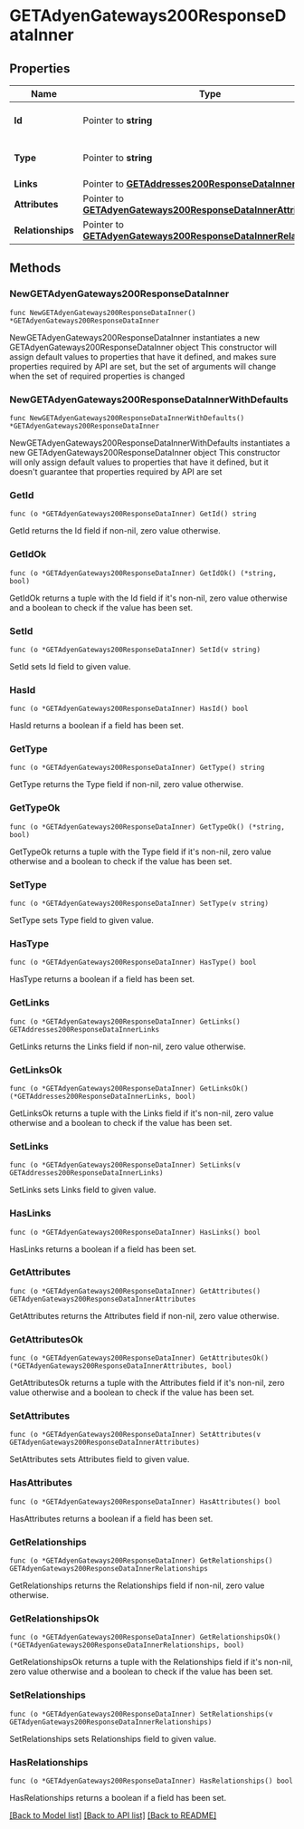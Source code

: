 # GETAdyenGateways200ResponseDataInner

## Properties

Name | Type | Description | Notes
------------ | ------------- | ------------- | -------------
**Id** | Pointer to **string** | The resource&#39;s id | [optional] 
**Type** | Pointer to **string** | The resource&#39;s type | [optional] 
**Links** | Pointer to [**GETAddresses200ResponseDataInnerLinks**](GETAddresses200ResponseDataInnerLinks.md) |  | [optional] 
**Attributes** | Pointer to [**GETAdyenGateways200ResponseDataInnerAttributes**](GETAdyenGateways200ResponseDataInnerAttributes.md) |  | [optional] 
**Relationships** | Pointer to [**GETAdyenGateways200ResponseDataInnerRelationships**](GETAdyenGateways200ResponseDataInnerRelationships.md) |  | [optional] 

## Methods

### NewGETAdyenGateways200ResponseDataInner

`func NewGETAdyenGateways200ResponseDataInner() *GETAdyenGateways200ResponseDataInner`

NewGETAdyenGateways200ResponseDataInner instantiates a new GETAdyenGateways200ResponseDataInner object
This constructor will assign default values to properties that have it defined,
and makes sure properties required by API are set, but the set of arguments
will change when the set of required properties is changed

### NewGETAdyenGateways200ResponseDataInnerWithDefaults

`func NewGETAdyenGateways200ResponseDataInnerWithDefaults() *GETAdyenGateways200ResponseDataInner`

NewGETAdyenGateways200ResponseDataInnerWithDefaults instantiates a new GETAdyenGateways200ResponseDataInner object
This constructor will only assign default values to properties that have it defined,
but it doesn't guarantee that properties required by API are set

### GetId

`func (o *GETAdyenGateways200ResponseDataInner) GetId() string`

GetId returns the Id field if non-nil, zero value otherwise.

### GetIdOk

`func (o *GETAdyenGateways200ResponseDataInner) GetIdOk() (*string, bool)`

GetIdOk returns a tuple with the Id field if it's non-nil, zero value otherwise
and a boolean to check if the value has been set.

### SetId

`func (o *GETAdyenGateways200ResponseDataInner) SetId(v string)`

SetId sets Id field to given value.

### HasId

`func (o *GETAdyenGateways200ResponseDataInner) HasId() bool`

HasId returns a boolean if a field has been set.

### GetType

`func (o *GETAdyenGateways200ResponseDataInner) GetType() string`

GetType returns the Type field if non-nil, zero value otherwise.

### GetTypeOk

`func (o *GETAdyenGateways200ResponseDataInner) GetTypeOk() (*string, bool)`

GetTypeOk returns a tuple with the Type field if it's non-nil, zero value otherwise
and a boolean to check if the value has been set.

### SetType

`func (o *GETAdyenGateways200ResponseDataInner) SetType(v string)`

SetType sets Type field to given value.

### HasType

`func (o *GETAdyenGateways200ResponseDataInner) HasType() bool`

HasType returns a boolean if a field has been set.

### GetLinks

`func (o *GETAdyenGateways200ResponseDataInner) GetLinks() GETAddresses200ResponseDataInnerLinks`

GetLinks returns the Links field if non-nil, zero value otherwise.

### GetLinksOk

`func (o *GETAdyenGateways200ResponseDataInner) GetLinksOk() (*GETAddresses200ResponseDataInnerLinks, bool)`

GetLinksOk returns a tuple with the Links field if it's non-nil, zero value otherwise
and a boolean to check if the value has been set.

### SetLinks

`func (o *GETAdyenGateways200ResponseDataInner) SetLinks(v GETAddresses200ResponseDataInnerLinks)`

SetLinks sets Links field to given value.

### HasLinks

`func (o *GETAdyenGateways200ResponseDataInner) HasLinks() bool`

HasLinks returns a boolean if a field has been set.

### GetAttributes

`func (o *GETAdyenGateways200ResponseDataInner) GetAttributes() GETAdyenGateways200ResponseDataInnerAttributes`

GetAttributes returns the Attributes field if non-nil, zero value otherwise.

### GetAttributesOk

`func (o *GETAdyenGateways200ResponseDataInner) GetAttributesOk() (*GETAdyenGateways200ResponseDataInnerAttributes, bool)`

GetAttributesOk returns a tuple with the Attributes field if it's non-nil, zero value otherwise
and a boolean to check if the value has been set.

### SetAttributes

`func (o *GETAdyenGateways200ResponseDataInner) SetAttributes(v GETAdyenGateways200ResponseDataInnerAttributes)`

SetAttributes sets Attributes field to given value.

### HasAttributes

`func (o *GETAdyenGateways200ResponseDataInner) HasAttributes() bool`

HasAttributes returns a boolean if a field has been set.

### GetRelationships

`func (o *GETAdyenGateways200ResponseDataInner) GetRelationships() GETAdyenGateways200ResponseDataInnerRelationships`

GetRelationships returns the Relationships field if non-nil, zero value otherwise.

### GetRelationshipsOk

`func (o *GETAdyenGateways200ResponseDataInner) GetRelationshipsOk() (*GETAdyenGateways200ResponseDataInnerRelationships, bool)`

GetRelationshipsOk returns a tuple with the Relationships field if it's non-nil, zero value otherwise
and a boolean to check if the value has been set.

### SetRelationships

`func (o *GETAdyenGateways200ResponseDataInner) SetRelationships(v GETAdyenGateways200ResponseDataInnerRelationships)`

SetRelationships sets Relationships field to given value.

### HasRelationships

`func (o *GETAdyenGateways200ResponseDataInner) HasRelationships() bool`

HasRelationships returns a boolean if a field has been set.


[[Back to Model list]](../README.md#documentation-for-models) [[Back to API list]](../README.md#documentation-for-api-endpoints) [[Back to README]](../README.md)


